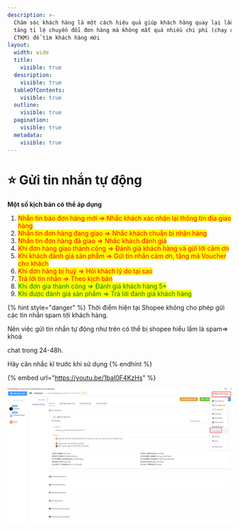 ```yaml
---
description: >-
  Chăm sóc khách hàng là một cách hiệu quả giúp khách hàng quay lại lần sau và
  tăng tỉ lệ chuyển đổi đơn hàng mà không mất quá nhiều chi phí (chạy quảng cáo,
  CTKM) để tìm khách hàng mới
layout:
  width: wide
  title:
    visible: true
  description:
    visible: true
  tableOfContents:
    visible: true
  outline:
    visible: true
  pagination:
    visible: true
  metadata:
    visible: true
---
```


# ⭐ Gửi tin nhắn tự động

**Một số kịch bản có thể áp dụng**

1. <mark style="color:red;">Nhắn tin báo đơn hàng mới => Nhắc khách xác nhận lại thông tin địa giao hàng</mark>
2. <mark style="color:red;">Nhắn tin đơn hàng đang giao => Nhắc khách chuẩn bị nhận hàng</mark>
3. <mark style="color:red;">Nhắn tin đơn hàng đã giao => Nhắc khách đánh giá</mark>
4. <mark style="color:red;">Khi đơn hàng giao thành công => Đánh giá khách hàng và gửi lời cảm ơn</mark>
5. <mark style="color:red;">Khi khách đánh giá sản phẩm => Gửi tin nhắn cảm ơn, tặng mã Voucher cho khách</mark>
6. <mark style="color:red;">Khi đơn hàng bị huỷ => Hỏi khách lý do tại sao</mark>
7. <mark style="color:red;">Trả lời tin nhắn => Theo kịch bản</mark>
8. <mark style="color:green;">Khi đơn gia thành công => Đánh giá khách hàng 5\*</mark>
9. <mark style="color:green;">Khi được đánh giá sản phẩm => Trả lời đánh giá khách hàng</mark>

{% hint style="danger" %}
Thời điểm hiện tại Shopee không cho phép gửi các tin nhắn spam tới khách hàng.

Nên việc gửi tin nhắn tự động như trên có thể bị shopee hiểu lầm là spam=> khoá

chat trong 24-48h.

Hãy cân nhắc kĩ trước khi sử dụng&#x20;
{% endhint %}

{% embed url="https://youtu.be/1baI0F4KzHs" %}

![Menu Chức năng > Tự động](<../../.gitbook/assets/image (118).png>)
